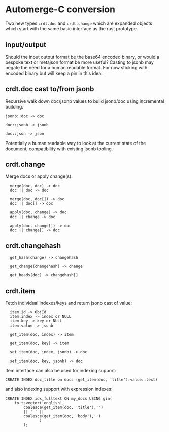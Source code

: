 # Automerge-C conversion

Two new types `crdt.doc` and `crdt.change` which are expanded objects
which start with the same basic interface as the rust prototype.

## input/output

Should the input output format be the base64 encoded binary, or would
a bespoke text or metajson format be more useful?  Casting to jsonb
may negate the need for a human readable format.  For now sticking
with encoded binary but will keep a pin in this idea.

## crdt.doc cast to/from jsonb

Recursive walk down doc/jsonb values to build jsonb/doc using
incremental building.

  `jsonb::doc -> doc`

  `doc::jsonb -> jsonb`
  
  `doc::json -> json`

Potentially a human readable way to look at the current state of the
document, compatibility with existing jsonb tooling.

## crdt.change

Merge docs or apply change(s):

```
  merge(doc, doc) -> doc 
  doc || doc -> doc
  
  merge(doc, doc[]) -> doc
  doc || doc[] -> doc

  apply(doc, change) -> doc
  doc || change -> doc

  apply(doc, change[]) -> doc
  doc || change[] -> doc
```

## crdt.changehash

```
  get_hash(change) -> changehash

  get_change(changehash) -> change

  get_heads(doc) -> changehash[]
```  

## crdt.item

Fetch individual indexes/keys and return jsonb cast of value:

```
  item.id -> ObjId
  item.index -> index or NULL
  item.key -> key or NULL
  item.value -> jsonb

  get_item(doc, index) -> item

  get_item(doc, key) -> item

  set_item(doc, index, jsonb) -> doc

  set_item(doc, key, jsonb) -> doc
```

Item interface can also be used for indexing support:

`CREATE INDEX doc_title on docs (get_item(doc, 'title').value::text)`

and also indexing support with expression indexes:

```
CREATE INDEX idx_fulltext ON my_docs USING gin(
    to_tsvector('english', 
        coalesce(get_item(doc, 'title'),'') 
        || ' ' || 
        coalesce(get_item(doc, 'body'),'')
               )
        );
```
